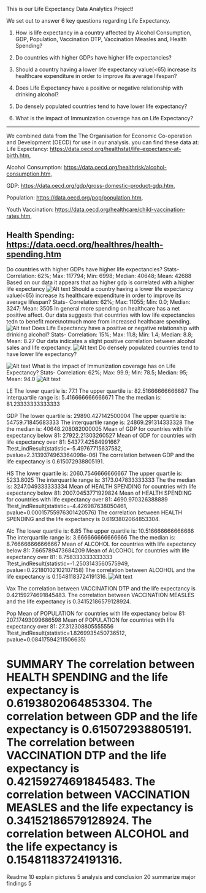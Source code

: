 This is our Life Expectancy Data Analytics Project!

We set out to answer 6 key questions regarding Life Expectancy.

1. How is life expectancy in a country affected by Alcohol Consumption, GDP, Population, Vaccination DTP, Vaccination Measles and, Health Spending?

2. Do countries with higher GDPs have higher life expectancies? 

3. Should a country having a lower life expectancy value(<65) increase its 
healthcare expenditure in order to improve its average lifespan? 

4. Does Life Expectancy have a positive or negative relationship with 
drinking alcohol?

5. Do densely populated countries tend to have lower life expectancy?

6. What is the impact of Immunization coverage has on Life Expectancy?

-------------------------
We combined data from the The Organisation for Economic Co-operation and Development (OECD) for use in our analysis.
you can find these data at:
Life Expectancy: https://data.oecd.org/healthstat/life-expectancy-at-birth.htm,

Alcohol Consumption: https://data.oecd.org/healthrisk/alcohol-consumption.htm, 

GDP: https://data.oecd.org/gdp/gross-domestic-product-gdp.htm, 

Population: https://data.oecd.org/pop/population.htm, 

Youth Vaccination: https://data.oecd.org/healthcare/child-vaccination-rates.htm, 

Health Spending: https://data.oecd.org/healthres/health-spending.htm
-------------------------

Do countries with higher GDPs have higher life expectancies? 
Stats- Correlation: 62%; Max: 117794; Min: 6998; Median: 40648; Mean: 42688
Based on our data it appears that aa higher gdp is correlated with a higher life expectancy
![Alt text](images/LEvGDP.png)
Should a country having a lower life expectancy value(<65) increase its 
healthcare expenditure in order to improve its average lifespan? 
Stats- Correlation: 62%; Max: 11055; Min: 0.0; Median: 3247; Mean: 3505
In general more spending on healthcare has a net positive affect. Our data suggests that countries with low life expectancies tedn to benefit more\notmuch more from increased healthcare spending.
![Alt text](images/LEvHS.png)
Does Life Expectancy have a positive or negative relationship with 
drinking alcohol?
Stats- Correlation: 15%; Max: 11.8; Min: 1.4; Median: 8.8; Mean: 8.27
Our data indicates a slight positive correlation between alcohol sales and life expectancy.
![Alt text](images/LEvAlc.png)
Do densely populated countries tend to have lower life expectancy?

![Alt text](images/LEvPop.png)
What is the impact of Immunization coverage has on Life Expectancy?
Stats- Correlation: 62%; Max: 99.9; Min: 78.5; Median: 95; Mean: 94.0
![Alt text](images/vax.png)

























LE
The lower quartile is: 77.1
The upper quartile is: 82.51666666666667
The interquartile range is: 5.416666666666671
The the median is: 81.23333333333333


GDP
The lower quartile is: 29890.427142500004
The upper quartile is: 54759.71845683333
The interquartile range is: 24869.291314333328
The the median is: 40648.208082000005
Mean of GDP for countries with life expectancy below 81: 27922.21303260527
Mean of GDP for countries with life expectancy over 81: 54377.42584991667
Ttest_indResult(statistic=-5.49767715637582, pvalue=2.3139374963364098e-06)
The correlation between GDP and the life expectancy is 0.615072938805191.


HS
The lower quartile is: 2060.7546666666667
The upper quartile is: 5233.8025
The interquartile range is: 3173.047833333333
The the median is: 3247.049333333334
Mean of HEALTH SPENDING for countries with life expectancy below 81: 2007.0453771929824
Mean of HEALTH SPENDING for countries with life expectancy over 81: 4690.970326388889
Ttest_indResult(statistic=-4.426987638050461, pvalue=0.00015755976301420576)
The correlation between HEALTH SPENDING and the life expectancy is 0.6193802064853304.

Alc
The lower quartile is: 6.85
The upper quartile is: 10.516666666666666
The interquartile range is: 3.666666666666666
The the median is: 8.766666666666667
Mean of ALCOHOL for countries with life expectancy below 81: 7.665789473684209
Mean of ALCOHOL for countries with life expectancy over 81: 8.758333333333333
Ttest_indResult(statistic=-1.2503143560575949, pvalue=0.22180102102107158)
The correlation between ALCOHOL and the life expectancy is 0.15481183724191316.
![Alt text](images/aLE.png)


Vax
The correlation between VACCINATION DTP and the life expectancy is 0.42159274691845483.
The correlation between VACCINATION MEASLES and the life expectancy is 0.34152186579128924.

Pop
Mean of POPULATION for countries with life expectancy below 81: 207.17493099686598
Mean of POPULATION for countries with life expectancy over 81: 27.312308805555556
Ttest_indResult(statistic=1.8269935450736512, pvalue=0.08417594211506635)








SUMMARY
The correlation between HEALTH SPENDING and the life expectancy is 0.6193802064853304.
The correlation between GDP and the life expectancy is 0.615072938805191.
The correlation between VACCINATION DTP and the life expectancy is 0.42159274691845483.
The correlation between VACCINATION MEASLES and the life expectancy is 0.34152186579128924.
The correlation between ALCOHOL and the life expectancy is 0.15481183724191316.
========================
Readme 10
explain pictures 5
analysis and conclusion 20
summarize major findings 5



